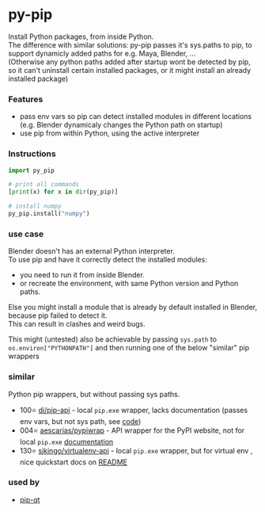 # py-pip
Install Python packages, from inside Python.  
The difference with similar solutions: py-pip passes it's sys.paths to pip, to support dynamicly added paths for e.g. Maya, Blender, ...  
(Otherwise any python paths added after startup wont be detected by pip, so it can't uninstall certain installed packages, or it might install an already installed package)  

### Features
- pass env vars so pip can detect installed modules in different locations (e.g. Blender dynamicaly changes the Python path on startup)
- use pip from within Python, using the active interpreter

### Instructions
```python
import py_pip

# print all commands
[print(x) for x in dir(py_pip)]

# install numpy
py_pip.install("numpy")
```

### use case
Blender doesn't has an external Python interpreter.   
To use pip and have it correctly detect the installed modules:
- you need to run it from inside Blender.
- or recreate the environment, with same Python version and Python paths.

Else you might install a module that is already by default installed in Blender, because pip failed to detect it.  
This can result in clashes and weird bugs.  

This might (untested) also be achievable by passing `sys.path` to `os.environ["PYTHONPATH"]` and then running one of the below "similar" pip wrappers

### similar
Python pip wrappers, but without passing sys paths.

- 100⭐ [di/pip-api](https://github.com/di/pip-api) - local `pip.exe` wrapper, lacks documentation (passes env vars, but not sys path, see [code](https://github.com/di/pip-api/blob/master/pip_api/_call.py))
- 004⭐ [aescarias/pypiwrap](https://github.com/aescarias/pypiwrap) - API wrapper for the PyPI website, not for local `pip.exe` [documentation](https://aescarias.github.io/pypiwrap/)
- 130⭐ [sjkingo/virtualenv-api](https://github.com/sjkingo/virtualenv-api) - local `pip.exe` wrapper, but for virtual env , nice quickstart docs on [README](https://github.com/sjkingo/virtualenv-api/blob/master/README.rst)

### used by
- [pip-qt](https://github.com/hannesdelbeke/pip-qt)
